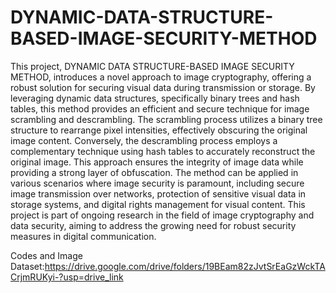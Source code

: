 # DYNAMIC-DATA-STRUCTURE-BASED-IMAGE-SECURITY-METHOD

This project, DYNAMIC DATA STRUCTURE-BASED IMAGE SECURITY METHOD, introduces a novel approach to image cryptography, offering a robust solution for securing visual data during transmission or storage. By leveraging dynamic data structures, specifically binary trees and hash tables, this method provides an efficient and secure technique for image scrambling and descrambling. The scrambling process utilizes a binary tree structure to rearrange pixel intensities, effectively obscuring the original image content. Conversely, the descrambling process employs a complementary technique using hash tables to accurately reconstruct the original image. This approach ensures the integrity of image data while providing a strong layer of obfuscation. The method can be applied in various scenarios where image security is paramount, including secure image transmission over networks, protection of sensitive visual data in storage systems, and digital rights management for visual content. This project is part of ongoing research in the field of image cryptography and data security, aiming to address the growing need for robust security measures in digital communication.

Codes and Image Dataset:https://drive.google.com/drive/folders/19BEam82zJvtSrEaGzWckTACrjmRUKyi-?usp=drive_link
